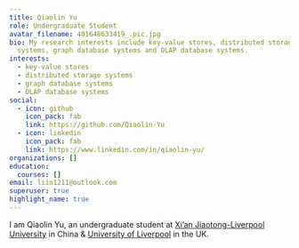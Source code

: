 ```yaml
---
title: Qiaolin Yu
role: Undergraduate Student
avatar_filename: 401648633419_.pic.jpg
bio: My research interests include key-value stores, distributed storage
  systems, graph database systems and OLAP database systems.
interests:
  - key-value stores
  - distributed storage systems
  - graph database systems
  - OLAP database systems
social:
  - icon: github
    icon_pack: fab
    link: https://github.com/Qiaolin-Yu
  - icon: linkedin
    icon_pack: fab
    link: https://www.linkedin.com/in/qiaolin-yu/
organizations: []
education:
  courses: []
email: liin1211@outlook.com
superuser: true
highlight_name: true
---
```

I am Qiaolin Yu, an undergraduate student at [Xi’an Jiaotong-Liverpool University](https://www.xjtlu.edu.cn/en/) in China & [University of Liverpool](https://www.liverpool.ac.uk/) in the UK.
